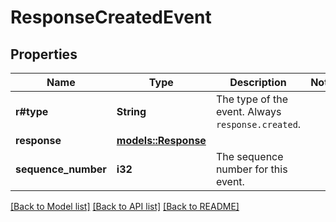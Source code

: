 # ResponseCreatedEvent

## Properties

Name | Type | Description | Notes
------------ | ------------- | ------------- | -------------
**r#type** | **String** | The type of the event. Always `response.created`.  | 
**response** | [**models::Response**](Response.md) |  | 
**sequence_number** | **i32** | The sequence number for this event. | 

[[Back to Model list]](../README.md#documentation-for-models) [[Back to API list]](../README.md#documentation-for-api-endpoints) [[Back to README]](../README.md)


